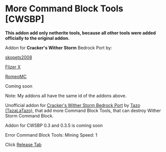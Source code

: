 # More Command Block Tools [CWSBP]
**This addon add only netherite tools, because all other tools were added officially to the original addon.**

Addon for **Cracker's Wither Storm** Bedrock Port by:

[skopets2008](https://m.youtube.com/@skopets-yc2pv/videos)

[Flizer X](https://m.youtube.com/@flizerx)

[RomeoMC](https://m.youtube.com/@RomeoGarboMC)

Coming soon

Note: My addons all have the same id of the addons above.

Unofficial addon for [Cracker's Wither Storm Bedrock Port](https://decayed-team.mystrikingly.com/) by [Tazo (TazaLaTazo)](https://www.youtube.com/@TazoLaTaza), that add more Command Block Tools, that can destroy Wither Storm Command Block.

Addon for CWSBP 0.3 and 0.3.5 is coming soon

Error Command Block Tools: Mining Speed: 1

Click [Release Tab](https://github.com/SuperHero2010/More-Command-Block-Tools-CWSBP-/releases/tag/1.0.0)
